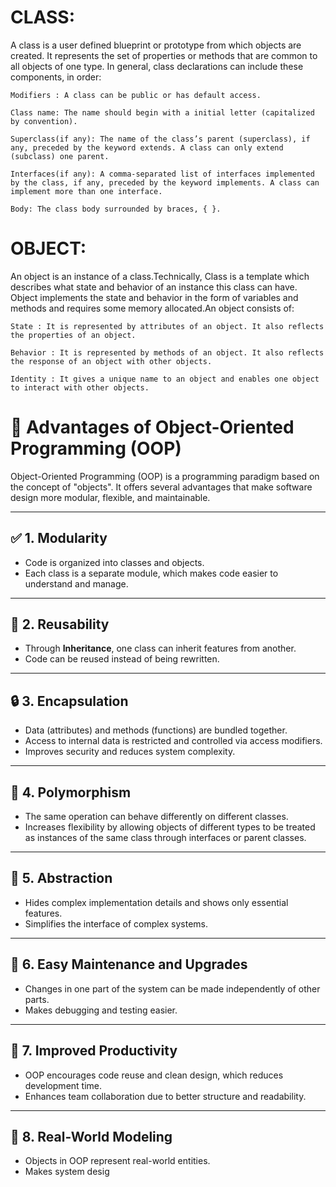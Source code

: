 # CLASS:

A class is a user defined blueprint or prototype from which objects are created.  It represents the set of properties or methods that are common to all objects of one type. In general, class declarations can include these components, in order:

    Modifiers : A class can be public or has default access.
    
    Class name: The name should begin with a initial letter (capitalized by convention).
    
    Superclass(if any): The name of the class’s parent (superclass), if any, preceded by the keyword extends. A class can only extend (subclass) one parent.
    
    Interfaces(if any): A comma-separated list of interfaces implemented by the class, if any, preceded by the keyword implements. A class can implement more than one interface.
    
    Body: The class body surrounded by braces, { }.

# OBJECT:

An object is an instance of a class.Technically, Class is a template which describes what state and behavior of an instance this class can have. Object implements the state and behavior in the form of variables and methods and requires some memory allocated.An object consists of:

    State : It is represented by attributes of an object. It also reflects the properties of an object.
    
    Behavior : It is represented by methods of an object. It also reflects the response of an object with other objects.
    
    Identity : It gives a unique name to an object and enables one object to interact with other objects.

# 🚀 Advantages of Object-Oriented Programming (OOP)

Object-Oriented Programming (OOP) is a programming paradigm based on the concept of "objects". It offers several advantages that make software design more modular, flexible, and maintainable.

---

## ✅ 1. **Modularity**
- Code is organized into classes and objects.
- Each class is a separate module, which makes code easier to understand and manage.

---

## 🔄 2. **Reusability**
- Through **Inheritance**, one class can inherit features from another.
- Code can be reused instead of being rewritten.

---

## 🔒 3. **Encapsulation**
- Data (attributes) and methods (functions) are bundled together.
- Access to internal data is restricted and controlled via access modifiers.
- Improves security and reduces system complexity.

---

## 🔁 4. **Polymorphism**
- The same operation can behave differently on different classes.
- Increases flexibility by allowing objects of different types to be treated as instances of the same class through interfaces or parent classes.

---

## 🧬 5. **Abstraction**
- Hides complex implementation details and shows only essential features.
- Simplifies the interface of complex systems.

---

## 🔧 6. **Easy Maintenance and Upgrades**
- Changes in one part of the system can be made independently of other parts.
- Makes debugging and testing easier.

---

## 🧠 7. **Improved Productivity**
- OOP encourages code reuse and clean design, which reduces development time.
- Enhances team collaboration due to better structure and readability.

---

## 👥 8. **Real-World Modeling**
- Objects in OOP represent real-world entities.
- Makes system desig
 
